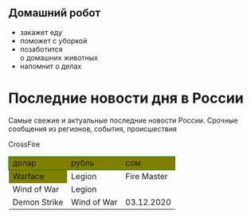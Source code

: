 <html>
    <body background-color: lightblue;
        <main>
            <div class="home_robot">
                <h2>Домашний робот</h2>
                <ul>
                    <li>закажет еду</li>
                    <li>поможет с уборкой</li>
                    <li>позаботится <br/>о домашних животных</li>
                    <li>напомнит о делах</li>
                </ul>
        </main>
    </body>
</html>
    <h1>Последние новости дня в России</h1>
<p>Самые свежие и актуальные последние новости России. Срочные сообщения из регионов, события, происшествия</p>

<table style="border:1px SteelBlue;border-collapse:collapse;">
        <tr style="border:1px solid green;background-color:Olive;">
            <td>долар</td>
            <td>рубль</td>
            <td>сом</tdЮ
        </tr>
        <tr style="border:1px SteelBlue">
           <td style="background-color:Olive;">Warface</td>
           <td>Legion</td>
            <td>Fire Master</td>
        </tr> 
        <tr style="border:1px SteelBlue>
            <td style="background-color:Olive;">CrossFire</td>
            <td>Wind of War</td>
            <td>Legion</td>
        </tr>
        <tr style="border:1px SteelBlue">
            <td>Demon Strike</td>
            <td>Wind of War</td>
            <td>03.12.2020</td>
        </tr>
    </table>
